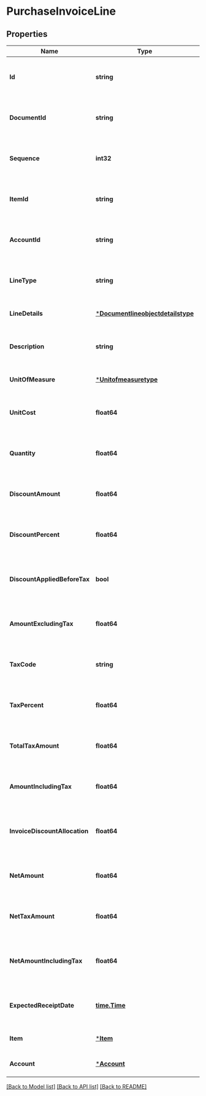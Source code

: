 # PurchaseInvoiceLine

## Properties
Name | Type | Description | Notes
------------ | ------------- | ------------- | -------------
**Id** | **string** | The id property for the Dynamics 365 Business Central purchaseInvoiceLine entity | [optional] [default to null]
**DocumentId** | **string** | The documentId property for the Dynamics 365 Business Central purchaseInvoiceLine entity | [optional] [default to null]
**Sequence** | **int32** | The sequence property for the Dynamics 365 Business Central purchaseInvoiceLine entity | [optional] [default to null]
**ItemId** | **string** | The itemId property for the Dynamics 365 Business Central purchaseInvoiceLine entity | [optional] [default to null]
**AccountId** | **string** | The accountId property for the Dynamics 365 Business Central purchaseInvoiceLine entity | [optional] [default to null]
**LineType** | **string** | The lineType property for the Dynamics 365 Business Central purchaseInvoiceLine entity | [optional] [default to null]
**LineDetails** | [***Documentlineobjectdetailstype**](documentlineobjectdetailstype.md) |  | [optional] [default to null]
**Description** | **string** | The description property for the Dynamics 365 Business Central purchaseInvoiceLine entity | [optional] [default to null]
**UnitOfMeasure** | [***Unitofmeasuretype**](unitofmeasuretype.md) |  | [optional] [default to null]
**UnitCost** | **float64** | The unitCost property for the Dynamics 365 Business Central purchaseInvoiceLine entity | [optional] [default to null]
**Quantity** | **float64** | The quantity property for the Dynamics 365 Business Central purchaseInvoiceLine entity | [optional] [default to null]
**DiscountAmount** | **float64** | The discountAmount property for the Dynamics 365 Business Central purchaseInvoiceLine entity | [optional] [default to null]
**DiscountPercent** | **float64** | The discountPercent property for the Dynamics 365 Business Central purchaseInvoiceLine entity | [optional] [default to null]
**DiscountAppliedBeforeTax** | **bool** | The discountAppliedBeforeTax property for the Dynamics 365 Business Central purchaseInvoiceLine entity | [optional] [default to null]
**AmountExcludingTax** | **float64** | The amountExcludingTax property for the Dynamics 365 Business Central purchaseInvoiceLine entity | [optional] [default to null]
**TaxCode** | **string** | The taxCode property for the Dynamics 365 Business Central purchaseInvoiceLine entity | [optional] [default to null]
**TaxPercent** | **float64** | The taxPercent property for the Dynamics 365 Business Central purchaseInvoiceLine entity | [optional] [default to null]
**TotalTaxAmount** | **float64** | The totalTaxAmount property for the Dynamics 365 Business Central purchaseInvoiceLine entity | [optional] [default to null]
**AmountIncludingTax** | **float64** | The amountIncludingTax property for the Dynamics 365 Business Central purchaseInvoiceLine entity | [optional] [default to null]
**InvoiceDiscountAllocation** | **float64** | The invoiceDiscountAllocation property for the Dynamics 365 Business Central purchaseInvoiceLine entity | [optional] [default to null]
**NetAmount** | **float64** | The netAmount property for the Dynamics 365 Business Central purchaseInvoiceLine entity | [optional] [default to null]
**NetTaxAmount** | **float64** | The netTaxAmount property for the Dynamics 365 Business Central purchaseInvoiceLine entity | [optional] [default to null]
**NetAmountIncludingTax** | **float64** | The netAmountIncludingTax property for the Dynamics 365 Business Central purchaseInvoiceLine entity | [optional] [default to null]
**ExpectedReceiptDate** | [**time.Time**](time.Time.md) | The expectedReceiptDate property for the Dynamics 365 Business Central purchaseInvoiceLine entity | [optional] [default to null]
**Item** | [***Item**](item.md) |  | [optional] [default to null]
**Account** | [***Account**](account.md) |  | [optional] [default to null]

[[Back to Model list]](../README.md#documentation-for-models) [[Back to API list]](../README.md#documentation-for-api-endpoints) [[Back to README]](../README.md)

